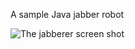 A sample Java jabber robot

![The jabberer screen shot](http://farm8.staticflickr.com/7243/7210005720_c7a8b5c3f8_o.png "Screenshot")


